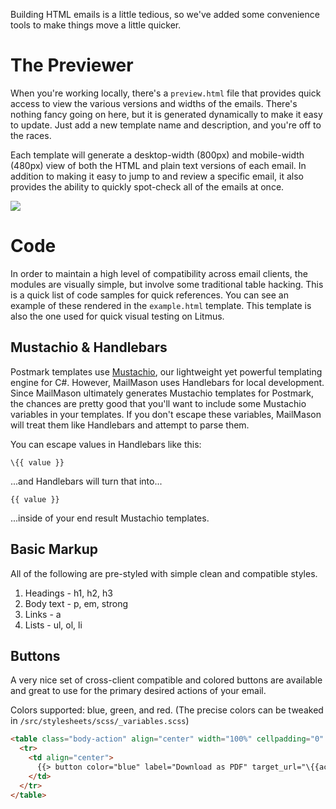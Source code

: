 Building HTML emails is a little tedious, so we've added some convenience tools to make things move a little quicker.

# The Previewer

When you're working locally, there's a `preview.html` file that provides quick access to view the various versions and widths of the emails. There's nothing fancy going on here, but it is generated dynamically to make it easy to update. Just add a new template name and description, and you're off to the races.

Each template will generate a desktop-width (800px) and mobile-width (480px) view of both the HTML and plain text versions of each email. In addition to making it easy to jump to and review a specific email, it also provides the ability to quickly spot-check all of the emails at once.

<a href="http://assets.wildbit.com/postmark/templates/"><img src="http://assets.wildbit.com/postmark/templates/Preview.png"></a>

# Code

In order to maintain a high level of compatibility across email clients, the modules are visually simple, but involve some traditional table hacking. This is a quick list of code samples for quick references. You can see an example of these rendered in the `example.html` template. This template is also the one used for quick visual testing on Litmus.

## Mustachio & Handlebars

Postmark templates use [Mustachio](https://github.com/wildbit/mustachio), our lightweight yet powerful templating engine for C#. However, MailMason uses Handlebars for local development. Since MailMason ultimately generates Mustachio templates for Postmark, the chances are pretty good that you'll want to include some Mustachio variables in your templates. If you don't escape these variables, MailMason will treat them like Handlebars and attempt to parse them.

You can escape values in Handlebars like this:

```
\{{ value }}
```

...and Handlebars will turn that into...

```
{{ value }}
```

...inside of your end result Mustachio templates.

## Basic Markup

All of the following are pre-styled with simple clean and compatible styles.

1. Headings - h1, h2, h3
2. Body text - p, em, strong
3. Links - a
4. Lists - ul, ol, li

## Buttons

A very nice set of cross-client compatible and colored buttons are available and great to use for the primary desired actions of your email.

Colors supported: blue, green, and red. (The precise colors can be tweaked in `/src/stylesheets/scss/_variables.scss`)

```html
<table class="body-action" align="center" width="100%" cellpadding="0" cellspacing="0">
  <tr>
    <td align="center">
      {{> button color="blue" label="Download as PDF" target_url="\{{action_url}}" }}
    </td>
  </tr>
</table>
```